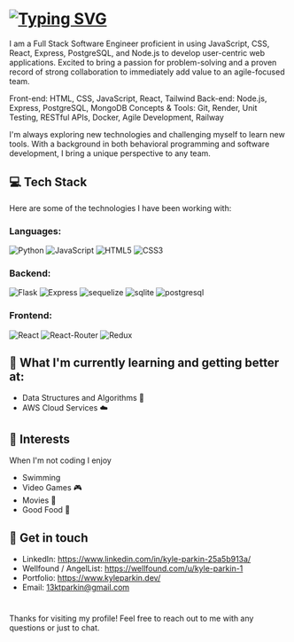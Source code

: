 # [![Typing SVG](https://readme-typing-svg.herokuapp.com?font=Fira+Code&pause=1000&color=221DF7&width=550&lines=Hey+I+am+Kyle%2C+A+Full+Stack+Software+Engineer)](https://git.io/typing-svg)

I am a Full Stack Software Engineer proficient in using JavaScript, CSS, React, Express, PostgreSQL, and Node.js to develop user-centric web applications. Excited to bring a passion for problem-solving and a proven record of strong collaboration to immediately add value to an agile-focused team.

Front-end: HTML, CSS, JavaScript, React, Tailwind
Back-end: Node.js, Express, PostgreSQL, MongoDB
Concepts & Tools: Git, Render, Unit Testing, RESTful APIs, Docker, Agile Development, Railway

I'm always exploring new technologies and challenging myself to learn new tools. With a background in both behavioral programming and software development, I bring a unique perspective to any team.

## 💻 Tech Stack
Here are some of the technologies I have been working with:
### Languages:
![Python](https://img.shields.io/badge/Python-3776AB?style=for-the-badge&logo=python&logoColor=white)
![JavaScript](https://img.shields.io/badge/JavaScript-F7DF1E?style=for-the-badge&logo=javascript&logoColor=black)
![HTML5](https://img.shields.io/badge/HTML5-E34F26?style=for-the-badge&logo=html5&logoColor=white)
![CSS3](https://img.shields.io/badge/CSS3-1572B6?style=for-the-badge&logo=css3&logoColor=white)
### Backend:
![Flask](https://img.shields.io/badge/Flask-000000?style=for-the-badge&logo=flask&logoColor=white)
![Express](https://img.shields.io/badge/Express.js-404D59?style=for-the-badge)
![sequelize](https://img.shields.io/badge/sequelize-323330?style=for-the-badge&logo=sequelize&logoColor=blue)
![sqlite](https://img.shields.io/badge/SQLite-07405E?style=for-the-badge&logo=sqlite&logoColor=white)
![postgresql](https://img.shields.io/badge/PostgreSQL-316192?style=for-the-badge&logo=postgresql&logoColor=white)
### Frontend:
![React](https://img.shields.io/badge/React-20232A?style=for-the-badge&logo=react&logoColor=61DAFB)
![React-Router](https://img.shields.io/badge/React_Router-CA4245?style=for-the-badge&logo=react-router&logoColor=white)
![Redux](https://img.shields.io/badge/Redux-593D88?style=for-the-badge&logo=redux&logoColor=white)
## 🌱 What I'm currently learning and getting better at:
- Data Structures and Algorithms 🤖
- AWS Cloud Services ☁️
## 🎉 Interests
When I'm not coding I enjoy
- Swimming 
- Video Games 🎮
- Movies 🎥
- Good Food 🍛
## 💬 Get in touch
- LinkedIn: https://www.linkedin.com/in/kyle-parkin-25a5b913a/
- Wellfound / AngelList: https://wellfound.com/u/kyle-parkin-1
- Portfolio: https://www.kyleparkin.dev/
- Email: 13ktparkin@gmail.com
#
Thanks for visiting my profile! Feel free to reach out to me with any questions or just to chat.
<!-- ## 📈 Stats: -->
<!-- <p align="center"> <img src="https://github-readme-stats.vercel.app/api?username=13kparkin&show_icons=true&theme=gotham" alt="abhisheknaiidu" /> -->
